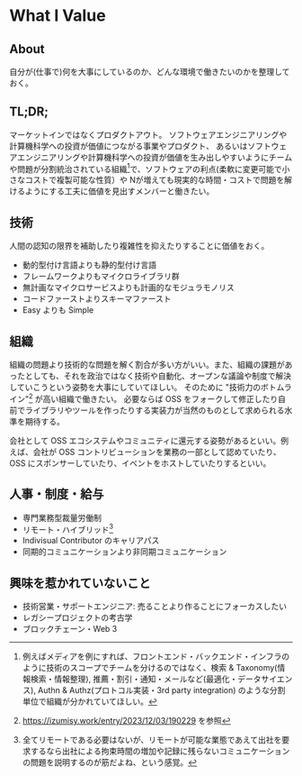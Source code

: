 # What I Value

## About

自分が(仕事で)何を大事にしているのか、どんな環境で働きたいのかを整理しておく。

## TL;DR;
マーケットインではなくプロダクトアウト。
ソフトウェアエンジニアリングや計算機科学への投資が価値につながる事業やプロダクト、
あるいはソフトウェアエンジニアリングや計算機科学への投資が価値を生み出しやすいようにチームや問題が分割統治されている組織[^1]で、ソフトウェアの利点(柔軟に変更可能で小さなコストで複製可能な性質）や
Nが増えても現実的な時間・コストで問題を解けるようにする工夫に価値を見出すメンバーと働きたい。

[^1]: 例えばメディアを例にすれば、フロントエンド・バックエンド・インフラのように技術のスコープでチームを分けるのではなく、検索 & Taxonomy(情報検索・情報整理), 推薦・割引・通知・メールなど(最適化・データサイエンス), Authn & Authz(プロトコル実装・3rd party integration) のような分割単位で組織が分かれていてほしい。

## 技術
人間の認知の限界を補助したり複雑性を抑えたりすることに価値をおく。

- 動的型付け言語よりも静的型付け言語
- フレームワークよりもマイクロライブラリ群
- 無計画なマイクロサービスよりも計画的なモジュラモノリス
- コードファーストよりスキーマファースト
- Easy よりも Simple

## 組織

組織の問題より技術的な問題を解く割合が多い方がいい。また、組織の課題があったとしても、それを政治ではなく技術や自動化、オープンな議論や制度で解決していこうという姿勢を大事にしていてほしい。
そのために "技術力のボトムライン"[^2] が高い組織で働きたい。
必要ならば OSS をフォークして修正したり自前でライブラリやツールを作ったりする実装力が当然のものとして求められる水準を期待する。

会社として OSS エコシステムやコミュニティに還元する姿勢があるといい。例えば、会社が OSS コントリビューションを業務の一部として認めていたり、
OSS にスポンサーしていたり、イベントをホストしていたりするといい。

[^2]: https://izumisy.work/entry/2023/12/03/190229 を参照

## 人事・制度・給与

- 専門業務型裁量労働制
- リモート・ハイブリッド[^3]
- Indivisual Contributor のキャリアパス
- 同期的コミュニケーションより非同期コミュニケーション

[^3]: 全てリモートである必要はないが、リモートが可能な業態であえて出社を要求するなら出社による拘束時間の増加や記録に残らないコミュニケーションの問題を説明するのが筋だよね、という感覚。

## 興味を惹かれていないこと
- 技術営業・サポートエンジニア: 売ることより作ることにフォーカスしたい
- レガシープロジェクトの考古学
- ブロックチェーン・Web 3


